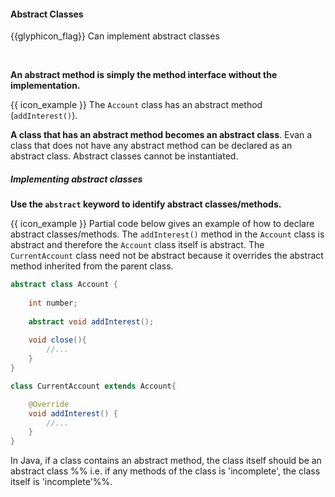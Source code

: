 <div id="title">

#### Abstract Classes

</div>

<span id="prereqs"></span>

<span id="outcomes">{{glyphicon_flag}} Can implement abstract classes</span>

<div id="body">

<tip-box type="definition">

<include src="../../../common/definitions.md#def-abstractClass" /> 
  
</tip-box>

**An abstract method is simply the method interface without the implementation.** 

<tip-box>

{{ icon_example }} The `Account` class has an abstract method (`addInterest()`).

</tip-box>

**A class that has an abstract method becomes an abstract class**. Evan a class that does not have any abstract method can be declared as an abstract class. Abstract classes cannot be instantiated.

##### **Implementing abstract classes**

**Use the `abstract` keyword to identify abstract classes/methods.**

<tip-box> 

{{ icon_example }} Partial code below gives an example of how to declare abstract classes/methods. The `addInterest()` method in the `Account` class is abstract and therefore the `Account` class itself is abstract. The `CurrentAccount` class need not be abstract because it overrides the abstract method inherited from the parent class.

```java
abstract class Account {
    
    int number;
    
    abstract void addInterest();
    
    void close(){
        //...
    }
}

class CurrentAccount extends Account{

    @Override
    void addInterest() {
        //...
    }
}
```

</tip-box>

In Java, if a class contains an abstract method, the class itself should be an abstract class %%&nbsp;i.e. if any methods of the class is 'incomplete', the class itself is 'incomplete'%%.


</div>

<div id="extras">
  <include src="resources.md" />
</div>